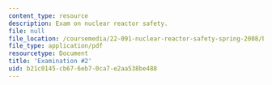 ```yaml
---
content_type: resource
description: Exam on nuclear reactor safety.
file: null
file_location: /coursemedia/22-091-nuclear-reactor-safety-spring-2008/b21c0145cb676eb70ca7e2aa538be488_MIT22_091S08_exam02.pdf
file_type: application/pdf
resourcetype: Document
title: 'Examination #2'
uid: b21c0145-cb67-6eb7-0ca7-e2aa538be488
---
```

